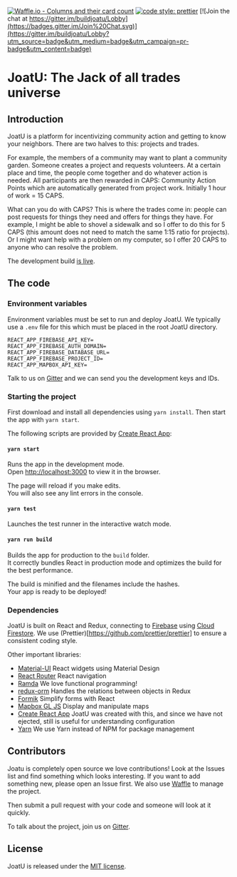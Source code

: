 [![Waffle.io - Columns and their card count](https://badge.waffle.io/shawnlauzon/joatu.png?columns=all)](https://waffle.io/shawnlauzon/joatu?utm_source=badge)
[![code style: prettier](https://img.shields.io/badge/code_style-prettier-ff69b4.svg?style=flat-square)](https://github.com/prettier/prettier)
[![Join the chat at https://gitter.im/buildjoatu/Lobby](https://badges.gitter.im/Join%20Chat.svg)](https://gitter.im/buildjoatu/Lobby?utm_source=badge&utm_medium=badge&utm_campaign=pr-badge&utm_content=badge)

# JoatU: The Jack of all trades universe

## Introduction

JoatU is a platform for incentivizing community action and getting to know your neighbors. There are two halves to this: projects and trades.

For example, the members of a community may want to plant a community garden. Someone creates a project and requests volunteers. At a certain place and time, the people come together and do whatever action is needed. All participants are then rewarded in CAPS: Community Action Points which are automatically generated from project work. Initially 1 hour of work = 15 CAPS.

What can you do with CAPS? This is where the trades come in: people can post requests for things they need and offers for things they have. For example, I might be able to shovel a sidewalk and so I offer to do this for 5 CAPS (this amount does not need to match the same 1:15 ratio for projects). Or I might want help with a problem on my computer, so I offer 20 CAPS to anyone who can resolve the problem.

The development build [is live](http://tiny.cc/joatudev).

## The code

### Environment variables

Environment variables must be set to run and deploy JoatU. We typically use a `.env` file for this which must be placed in the root JoatU directory.

```
REACT_APP_FIREBASE_API_KEY=
REACT_APP_FIREBASE_AUTH_DOMAIN=
REACT_APP_FIREBASE_DATABASE_URL=
REACT_APP_FIREBASE_PROJECT_ID=
REACT_APP_MAPBOX_API_KEY=
```

Talk to us on [Gitter](https://gitter.im/buildjoatu/Lobby) and we can send you the development keys and IDs.

### Starting the project

First download and install all dependencies using `yarn install`. Then start the app with `yarn start`.

The following scripts are provided by [Create React App](https://github.com/facebook/create-react-app/):

#### `yarn start`

Runs the app in the development mode.<br>
Open [http://localhost:3000](http://localhost:3000) to view it in the browser.

The page will reload if you make edits.<br>
You will also see any lint errors in the console.

#### `yarn test`

Launches the test runner in the interactive watch mode.<br>

#### `yarn run build`

Builds the app for production to the `build` folder.<br>
It correctly bundles React in production mode and optimizes the build for the best performance.

The build is minified and the filenames include the hashes.<br>
Your app is ready to be deployed!

### Dependencies

JoatU is built on React and Redux, connecting to [Firebase](https://firebase.google.com/) using [Cloud Firestore](https://firebase.google.com/docs/firestore/). We use (Prettier)[https://github.com/prettier/prettier] to ensure a consistent coding style.

Other important libraries:

* [Material-UI](https://material-ui-next.com/) React widgets using Material Design
* [React Router](https://reacttraining.com/react-router/) React navigation
* [Ramda](http://ramdajs.com/) We love functional programming!
* [redux-orm](https://github.com/tommikaikkonen/redux-orm) Handles the relations between objects in Redux
* [Formik](https://github.com/jaredpalmer/formik) Simplify forms with React
* [Mapbox GL JS](https://www.mapbox.com/mapbox-gl-js/api/) Display and manipulate maps
* [Create React App](https://github.com/facebook/create-react-app/) JoatU was created with this, and since we have not ejected, still is useful for understanding configuration
* [Yarn](https://yarnpkg.com/en/) We use Yarn instead of NPM for package management

## Contributors

Joatu is completely open source we love contributions! Look at the Issues list and find something which looks interesting. If you want to add something new, please open an Issue first. We also use [Waffle](https://waffle.io/shawnlauzon/joatu) to manage the project.

Then submit a pull request with your code and someone will look at it quickly.

To talk about the project, join us on [Gitter](https://gitter.im/buildjoatu/Lobby).

## License

JoatU is released under the [MIT license](./LICENSE).
